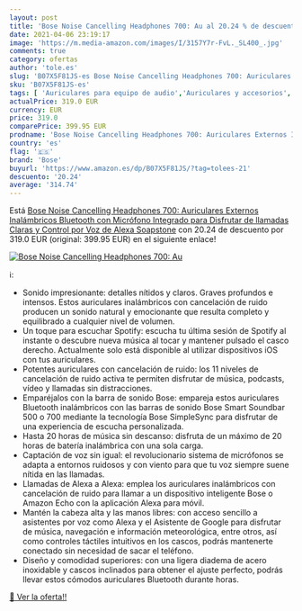 ```yaml
---
layout: post
title: 'Bose Noise Cancelling Headphones 700: Au al 20.24 % de descuento'
date: 2021-04-06 23:19:17
image: 'https://m.media-amazon.com/images/I/3157Y7r-FvL._SL400_.jpg'
comments: true
category: ofertas
author: 'tole.es'
slug: 'B07X5F81JS-es Bose Noise Cancelling Headphones 700: Auriculares Externos...'
sku: 'B07X5F81JS-es'
tags: [ 'Auriculares para equipo de audio','Auriculares y accesorios','Electrónica','alexa','bose', ]
actualPrice: 319.0 EUR
currency: EUR
price: 319.0
comparePrice: 399.95 EUR
prodname: 'Bose Noise Cancelling Headphones 700: Auriculares Externos Inalámbricos Bluetooth con Micrófono Integrado para Disfrutar de llamadas Claras y Control por Voz de Alexa  Soapstone'
country: 'es'
flag: '🇪🇸'
brand: 'Bose'
buyurl: 'https://www.amazon.es/dp/B07X5F81JS/?tag=tolees-21'
descuento: '20.24'
average: '314.74'
---
```


Está [Bose Noise Cancelling Headphones 700: Auriculares Externos Inalámbricos Bluetooth con Micrófono Integrado para Disfrutar de llamadas Claras y Control por Voz de Alexa  Soapstone](https://www.amazon.es/dp/B07X5F81JS/?tag=tolees-21) con 20.24 de descuento por 319.0 EUR (original: 399.95 EUR) en el siguiente enlace!

[![Bose Noise Cancelling Headphones 700: Au](https://m.media-amazon.com/images/I/3157Y7r-FvL._SL400_.jpg)](https://www.amazon.es/dp/B07X5F81JS/?tag=tolees-21)

ℹ️:

- Sonido impresionante: detalles nítidos y claros. Graves profundos e intensos. Estos auriculares inalámbricos con cancelación de ruido producen un sonido natural y emocionante que resulta completo y equilibrado a cualquier nivel de volumen.
- Un toque para escuchar Spotify: escucha tu última sesión de Spotify al instante o descubre nueva música al tocar y mantener pulsado el casco derecho. Actualmente solo está disponible al utilizar dispositivos iOS con tus auriculares.
- Potentes auriculares con cancelación de ruido: los 11 niveles de cancelación de ruido activa te permiten disfrutar de música, podcasts, vídeo y llamadas sin distracciones.
- Emparéjalos con la barra de sonido Bose: empareja estos auriculares Bluetooth inalámbricos con las barras de sonido Bose Smart Soundbar 500 o 700 mediante la tecnología Bose SimpleSync para disfrutar de una experiencia de escucha personalizada.
- Hasta 20 horas de música sin descanso: disfruta de un máximo de 20 horas de batería inalámbrica con una sola carga.
- Captación de voz sin igual: el revolucionario sistema de micrófonos se adapta a entornos ruidosos y con viento para que tu voz siempre suene nítida en las llamadas.
- Llamadas de Alexa a Alexa: emplea los auriculares inalámbricos con cancelación de ruido para llamar a un dispositivo inteligente Bose o Amazon Echo con la aplicación Alexa para móvil.
- Mantén la cabeza alta y las manos libres: con acceso sencillo a asistentes por voz como Alexa y el Asistente de Google para disfrutar de música, navegación e información meteorológica, entre otros, así como controles táctiles intuitivos en los cascos, podrás mantenerte conectado sin necesidad de sacar el teléfono.
- Diseño y comodidad superiores: con una ligera diadema de acero inoxidable y cascos inclinados para obtener el ajuste perfecto, podrás llevar estos cómodos auriculares Bluetooth durante horas.

[🛒 Ver la oferta!!](https://www.amazon.es/dp/B07X5F81JS/?tag=tolees-21)
